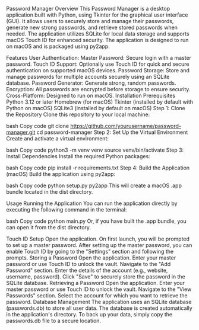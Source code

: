 Password Manager
Overview
This Password Manager is a desktop application built with Python, using Tkinter for the graphical user interface (GUI). It allows users to securely store and manage their passwords, generate new strong passwords, and retrieve stored passwords when needed. The application utilizes SQLite for local data storage and supports macOS Touch ID for enhanced security. The application is designed to run on macOS and is packaged using py2app.

Features
User Authentication:
Master Password: Secure login with a master password.
Touch ID Support: Optionally use Touch ID for quick and secure authentication on supported macOS devices.
Password Storage: Store and manage passwords for multiple accounts securely using an SQLite database.
Password Generator: Generate strong, random passwords.
Encryption: All passwords are encrypted before storage to ensure security.
Cross-Platform: Designed to run on macOS.
Installation
Prerequisites
Python 3.12 or later
Homebrew (for macOS)
Tkinter (installed by default with Python on macOS)
SQLite3 (installed by default on macOS)
Step 1: Clone the Repository
Clone this repository to your local machine:

bash
Copy code
git clone https://github.com/yourusername/password-manager.git
cd password-manager
Step 2: Set Up the Virtual Environment
Create and activate a virtual environment:

bash
Copy code
python3 -m venv venv
source venv/bin/activate
Step 3: Install Dependencies
Install the required Python packages:

bash
Copy code
pip install -r requirements.txt
Step 4: Build the Application (macOS)
Build the application using py2app:

bash
Copy code
python setup.py py2app
This will create a macOS .app bundle located in the dist directory.

Usage
Running the Application
You can run the application directly by executing the following command in the terminal:

bash
Copy code
python main.py
Or, if you have built the .app bundle, you can open it from the dist directory.

Touch ID Setup
Open the application.
On first launch, you will be prompted to set up a master password.
After setting up the master password, you can enable Touch ID by going to the "Settings" section and following the prompts.
Storing a Password
Open the application.
Enter your master password or use Touch ID to unlock the vault.
Navigate to the "Add Password" section.
Enter the details of the account (e.g., website, username, password).
Click "Save" to securely store the password in the SQLite database.
Retrieving a Password
Open the application.
Enter your master password or use Touch ID to unlock the vault.
Navigate to the "View Passwords" section.
Select the account for which you want to retrieve the password.
Database Management
The application uses an SQLite database (passwords.db) to store all user data. The database is created automatically in the application's directory.
To back up your data, simply copy the passwords.db file to a secure location.

